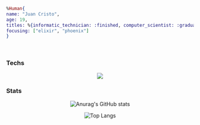 ```elixir
%Human{
name: "Juan Cristo",
age: 19,
titles: %{informatic_technician: :finished, computer_scientist: :graduating},
focusing: ["elixir", "phoenix"]
}

```

<br> 

### Techs
<p align="center">
  <a href="https://skillicons.dev">
    <img src="https://skillicons.dev/icons?i=elixir,postgres,javascript,react" />
  </a>
</p>

### Stats

<div align="center">
  
![Anurag's GitHub stats](https://github-readme-stats.vercel.app/api?username=juanzeen&show_icons=true&theme=tokyonight)

![Top Langs](https://github-readme-stats.vercel.app/api/top-langs/?username=juanzeen&layout=compact&theme=tokyonight)
</div>


